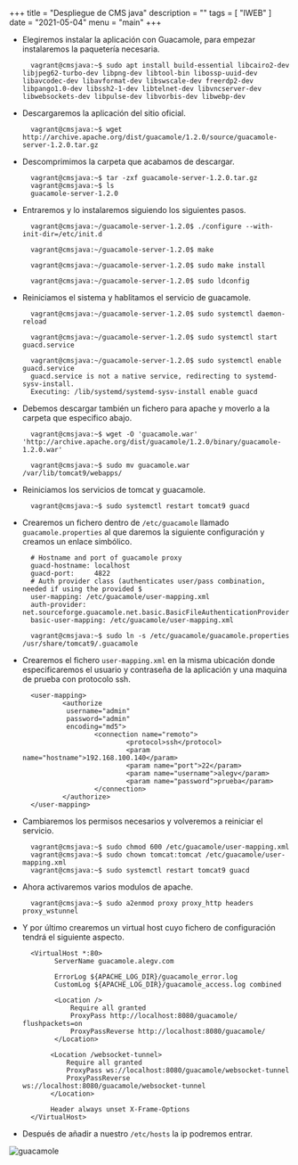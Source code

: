 +++
title = "Despliegue de CMS java"
description = ""
tags = [
    "IWEB"
]
date = "2021-05-04"
menu = "main"
+++

* Elegiremos instalar la aplicación con Guacamole, para empezar instalaremos la paquetería necesaria.

        vagrant@cmsjava:~$ sudo apt install build-essential libcairo2-dev libjpeg62-turbo-dev libpng-dev libtool-bin libossp-uuid-dev libavcodec-dev libavformat-dev libswscale-dev freerdp2-dev libpango1.0-dev libssh2-1-dev libtelnet-dev libvncserver-dev libwebsockets-dev libpulse-dev libvorbis-dev libwebp-dev

* Descargaremos la aplicación del sitio oficial.

        vagrant@cmsjava:~$ wget http://archive.apache.org/dist/guacamole/1.2.0/source/guacamole-server-1.2.0.tar.gz

* Descomprimimos la carpeta que acabamos de descargar.

        vagrant@cmsjava:~$ tar -zxf guacamole-server-1.2.0.tar.gz
        vagrant@cmsjava:~$ ls
        guacamole-server-1.2.0

* Entraremos y lo instalaremos siguiendo los siguientes pasos.

        vagrant@cmsjava:~/guacamole-server-1.2.0$ ./configure --with-init-dir=/etc/init.d

        vagrant@cmsjava:~/guacamole-server-1.2.0$ make

        vagrant@cmsjava:~/guacamole-server-1.2.0$ sudo make install

        vagrant@cmsjava:~/guacamole-server-1.2.0$ sudo ldconfig

* Reiniciamos el sistema y hablitamos el servicio de guacamole.

        vagrant@cmsjava:~/guacamole-server-1.2.0$ sudo systemctl daemon-reload 

        vagrant@cmsjava:~/guacamole-server-1.2.0$ sudo systemctl start guacd.service 

        vagrant@cmsjava:~/guacamole-server-1.2.0$ sudo systemctl enable guacd.service 
        guacd.service is not a native service, redirecting to systemd-sysv-install.
        Executing: /lib/systemd/systemd-sysv-install enable guacd

* Debemos descargar también un fichero para apache y moverlo a la carpeta que especifico abajo.

        vagrant@cmsjava:~$ wget -O 'guacamole.war' 'http://archive.apache.org/dist/guacamole/1.2.0/binary/guacamole-1.2.0.war'

        vagrant@cmsjava:~$ sudo mv guacamole.war /var/lib/tomcat9/webapps/

* Reiniciamos los servicios de tomcat y guacamole.

        vagrant@cmsjava:~$ sudo systemctl restart tomcat9 guacd

* Crearemos un fichero dentro de `/etc/guacamole` llamado `guacamole.properties` al que daremos la siguiente configuración y creamos un enlace simbólico.

        # Hostname and port of guacamole proxy
        guacd-hostname: localhost
        guacd-port:     4822
        # Auth provider class (authenticates user/pass combination, needed if using the provided $
        user-mapping: /etc/guacamole/user-mapping.xml
        auth-provider: net.sourceforge.guacamole.net.basic.BasicFileAuthenticationProvider
        basic-user-mapping: /etc/guacamole/user-mapping.xml

        vagrant@cmsjava:~$ sudo ln -s /etc/guacamole/guacamole.properties /usr/share/tomcat9/.guacamole

* Crearemos el fichero `user-mapping.xml` en la misma ubicación donde especificaremos el usuario y contraseña de la aplicación y una maquina de prueba con protocolo ssh.

        <user-mapping>
                <authorize 
                 username="admin" 
                 password="admin"
                 encoding="md5">
                        <connection name="remoto">
                                <protocol>ssh</protocol>
                                <param name="hostname">192.168.100.140</param>
                                <param name="port">22</param>
                                <param name="username">alegv</param>
                                <param name="password">prueba</param>
                        </connection>
                </authorize>
        </user-mapping>

* Cambiaremos los permisos necesarios y volveremos a reiniciar el servicio.

        vagrant@cmsjava:~$ sudo chmod 600 /etc/guacamole/user-mapping.xml
        vagrant@cmsjava:~$ sudo chown tomcat:tomcat /etc/guacamole/user-mapping.xml
        vagrant@cmsjava:~$ sudo systemctl restart tomcat9 guacd

* Ahora activaremos varios modulos de apache.

        vagrant@cmsjava:~$ sudo a2enmod proxy proxy_http headers proxy_wstunnel

* Y por último crearemos un virtual host cuyo fichero de configuración tendrá el siguiente aspecto.

        <VirtualHost *:80>
              ServerName guacamole.alegv.com

              ErrorLog ${APACHE_LOG_DIR}/guacamole_error.log
              CustomLog ${APACHE_LOG_DIR}/guacamole_access.log combined

              <Location />
                  Require all granted
                  ProxyPass http://localhost:8080/guacamole/ flushpackets=on
                  ProxyPassReverse http://localhost:8080/guacamole/
              </Location>

             <Location /websocket-tunnel>
                 Require all granted
                 ProxyPass ws://localhost:8080/guacamole/websocket-tunnel
                 ProxyPassReverse ws://localhost:8080/guacamole/websocket-tunnel
             </Location>

             Header always unset X-Frame-Options
        </VirtualHost>

* Después de añadir a nuestro `/etc/hosts` la ip podremos entrar.

![guacamole](/iscsi/1.png)